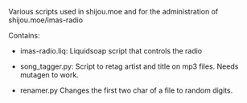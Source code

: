 Various scripts used in shijou.moe and for the administration of shijou.moe/imas-radio

Contains:
- imas-radio.liq: 
Liquidsoap script that controls the radio

- song_tagger.py: 
Script to retag artist and title on mp3 files. Needs mutagen to work.

- renamer.py
Changes the first two char of a file to random digits.
